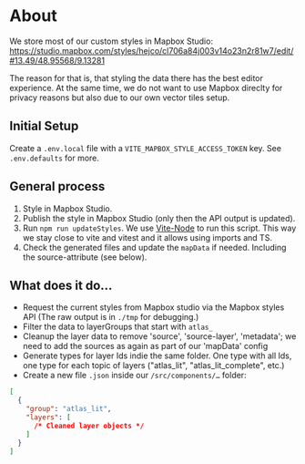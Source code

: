 # About

We store most of our custom styles in Mapbox Studio:
https://studio.mapbox.com/styles/hejco/cl706a84j003v14o23n2r81w7/edit/#13.49/48.95568/9.13281

The reason for that is, that styling the data there has the best editor experience. At the same time, we do not want to use Mapbox direclty for privacy reasons but also due to our own vector tiles setup.

## Initial Setup

Create a `.env.local` file with a `VITE_MAPBOX_STYLE_ACCESS_TOKEN` key. See `.env.defaults` for more.

## General process

1. Style in Mapbox Studio.
1. Publish the style in Mapbox Studio (only then the API output is updated).
1. Run `npm run updateStyles`.
   We use [Vite-Node](https://www.npmjs.com/package/vite-node) to run this script.
   This way we stay close to vite and vitest and it allows using imports and TS.
1. Check the generated files and update the `mapData` if needed.
   Including the source-attribute (see below).

## What does it do…

- Request the current styles from Mapbox studio via the Mapbox styles API
  (The raw output is in `./tmp` for debugging.)
- Filter the data to layerGroups that start with `atlas_`
- Cleanup the layer data to remove 'source', 'source-layer', 'metadata'; we need to add the sources as again as part of our 'mapData' config
- Generate types for layer Ids indie the same folder.
  One type with all Ids, one type for each topic of layers ("atlas_lit", "atlas_lit_complete", etc.)
- Create a new file `.json` inside our `/src/components/…` folder:

```json
[
  {
    "group": "atlas_lit",
    "layers": [
      /* Cleaned layer objects */
    ]
  }
]
```
